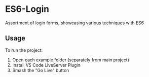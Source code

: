 # ES6-Login
Assortment of login forms, showcasing various techniques with ES6

<h2>Usage</h2>
To run the project:
<ol>
  <li>Open each example folder (separately from main project)</li>
  <li>Install VS Code LiveServer Plugin</li>
  <li>Smash the "Go Live" button</li>
</ol>
